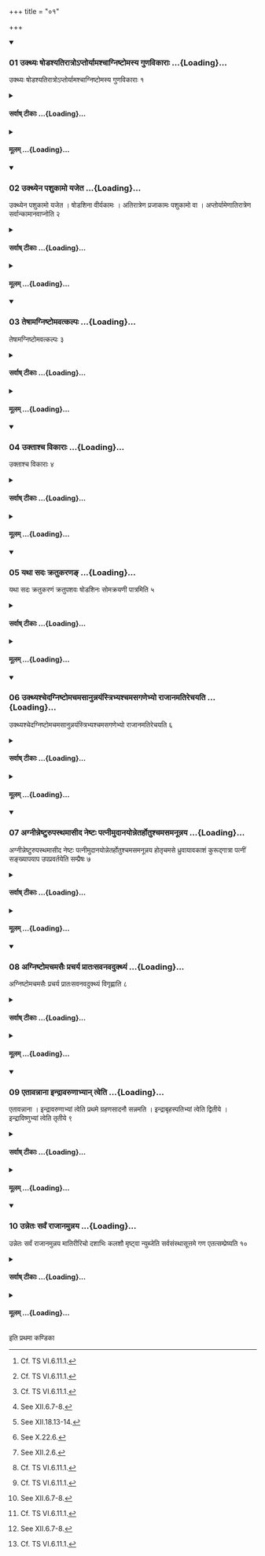 +++
title = "०१"

+++

<div class="js_include" includetitle="true" newlevelforh1="3" unfilled url="/vedAH_yajuH/taittirIyam/sUtram/ApastambaH/shrautam/vishvAsa-prastutiH/14/01/01_ukthyaH_ShoDashyatirAtro-ptoryAmashchAgniShTomasya_guNavikArAH.md">
<details open><summary><h3>01 उक्थ्यः षोडश्यतिरात्रोऽप्तोर्यामश्चाग्निष्टोमस्य गुणविकाराः ...{Loading}...</h3></summary>

उक्थ्यः षोडश्यतिरात्रोऽप्तोर्यामश्चाग्निष्टोमस्य गुणविकाराः १
</details>
</div>
<div class="js_include collapsed" newlevelforh1="4" title="सर्वाष् टीकाः" unfilled url="/vedAH_yajuH/taittirIyam/sUtram/ApastambaH/shrautam/sarvASh_TIkAH/14/01/01_ukthyaH_ShoDashyatirAtro-ptoryAmashchAgniShTomasya_guNavikArAH.md">
<details><summary><h4>सर्वाष् टीकाः ...{Loading}...</h4></summary>
<details><summary>थिते</summary>

1. Ukthya, Ṣoḍaśin, Atirātra, Aptoryāma are the modifications of the Agniṣṭoma.  

</details>
</details>
</div>
<div class="js_include collapsed" newlevelforh1="4" title="मूलम्" unfilled url="/vedAH_yajuH/taittirIyam/sUtram/ApastambaH/shrautam/mUlam/14/01/01_ukthyaH_ShoDashyatirAtro-ptoryAmashchAgniShTomasya_guNavikArAH.md">
<details><summary><h4>मूलम् ...{Loading}...</h4></summary>

उक्थ्यः षोडश्यतिरात्रोऽप्तोर्यामश्चाग्निष्टोमस्य गुणविकाराः १
</details>
</div>
<div class="js_include" includetitle="true" newlevelforh1="3" unfilled url="/vedAH_yajuH/taittirIyam/sUtram/ApastambaH/shrautam/vishvAsa-prastutiH/14/01/02_ukthyena_pashukAmo_yajeta.md">
<details open><summary><h3>02 उक्थ्येन पशुकामो यजेत ...{Loading}...</h3></summary>

उक्थ्येन पशुकामो यजेत । षोडशिना वीर्यकामः । अतिरात्रेण प्रजाकामः पशुकामो वा । अप्तोर्यामेणातिरात्रेण सर्वान्कामानवाप्नोति २
</details>
</div>
<div class="js_include collapsed" newlevelforh1="4" title="सर्वाष् टीकाः" unfilled url="/vedAH_yajuH/taittirIyam/sUtram/ApastambaH/shrautam/sarvASh_TIkAH/14/01/02_ukthyena_pashukAmo_yajeta.md">
<details><summary><h4>सर्वाष् टीकाः ...{Loading}...</h4></summary>
<details><summary>थिते</summary>

2. (A sacrificer) desirous of cattle should perform an Ukthya sacrifice; ...desirous of power a Ṣoḍaśin, ...desirous of progeny or desirous of cattle Atirātra...; (the sacrificer) obtains all the desired (things) by means of Aptoryāma-Atirātra.[^1]  

[^1]: Cf. TS VI.6.11.1. 
</details>
</details>
</div>
<div class="js_include collapsed" newlevelforh1="4" title="मूलम्" unfilled url="/vedAH_yajuH/taittirIyam/sUtram/ApastambaH/shrautam/mUlam/14/01/02_ukthyena_pashukAmo_yajeta.md">
<details><summary><h4>मूलम् ...{Loading}...</h4></summary>

उक्थ्येन पशुकामो यजेत । षोडशिना वीर्यकामः । अतिरात्रेण प्रजाकामः पशुकामो वा । अप्तोर्यामेणातिरात्रेण सर्वान्कामानवाप्नोति २
</details>
</div>
<div class="js_include" includetitle="true" newlevelforh1="3" unfilled url="/vedAH_yajuH/taittirIyam/sUtram/ApastambaH/shrautam/vishvAsa-prastutiH/14/01/03_teShAmagniShTomavatkalpaH.md">
<details open><summary><h3>03 तेषामग्निष्टोमवत्कल्पः ...{Loading}...</h3></summary>

तेषामग्निष्टोमवत्कल्पः ३
</details>
</div>
<div class="js_include collapsed" newlevelforh1="4" title="सर्वाष् टीकाः" unfilled url="/vedAH_yajuH/taittirIyam/sUtram/ApastambaH/shrautam/sarvASh_TIkAH/14/01/03_teShAmagniShTomavatkalpaH.md">
<details><summary><h4>सर्वाष् टीकाः ...{Loading}...</h4></summary>
<details><summary>थिते</summary>

3. Their procedure is similar to that of the Agniṣṭoma.  
</details>
</details>
</div>
<div class="js_include collapsed" newlevelforh1="4" title="मूलम्" unfilled url="/vedAH_yajuH/taittirIyam/sUtram/ApastambaH/shrautam/mUlam/14/01/03_teShAmagniShTomavatkalpaH.md">
<details><summary><h4>मूलम् ...{Loading}...</h4></summary>

तेषामग्निष्टोमवत्कल्पः ३
</details>
</div>
<div class="js_include" includetitle="true" newlevelforh1="3" unfilled url="/vedAH_yajuH/taittirIyam/sUtram/ApastambaH/shrautam/vishvAsa-prastutiH/14/01/04_uktAshcha_vikArAH.md">
<details open><summary><h3>04 उक्ताश्च विकाराः ...{Loading}...</h3></summary>

उक्ताश्च विकाराः ४
</details>
</div>
<div class="js_include collapsed" newlevelforh1="4" title="सर्वाष् टीकाः" unfilled url="/vedAH_yajuH/taittirIyam/sUtram/ApastambaH/shrautam/sarvASh_TIkAH/14/01/04_uktAshcha_vikArAH.md">
<details><summary><h4>सर्वाष् टीकाः ...{Loading}...</h4></summary>
<details><summary>थिते</summary>

4. And the modifications (in them) have been told (earlier).[^1]   

[^1]: For the details see the next Sūtra. 
</details>
</details>
</div>
<div class="js_include collapsed" newlevelforh1="4" title="मूलम्" unfilled url="/vedAH_yajuH/taittirIyam/sUtram/ApastambaH/shrautam/mUlam/14/01/04_uktAshcha_vikArAH.md">
<details><summary><h4>मूलम् ...{Loading}...</h4></summary>

उक्ताश्च विकाराः ४
</details>
</div>
<div class="js_include" includetitle="true" newlevelforh1="3" unfilled url="/vedAH_yajuH/taittirIyam/sUtram/ApastambaH/shrautam/vishvAsa-prastutiH/14/01/05_yathA_sadaH_kratukaraNa~N.md">
<details open><summary><h3>05 यथा सदः क्रतुकरणङ् ...{Loading}...</h3></summary>

यथा सदः क्रतुकरणं क्रतुपशवः षोडशिनः सोमक्रयणी पात्रमिति ५
</details>
</div>
<div class="js_include collapsed" newlevelforh1="4" title="सर्वाष् टीकाः" unfilled url="/vedAH_yajuH/taittirIyam/sUtram/ApastambaH/shrautam/sarvASh_TIkAH/14/01/05_yathA_sadaH_kratukaraNa~N.md">
<details><summary><h4>सर्वाष् टीकाः ...{Loading}...</h4></summary>
<details><summary>थिते</summary>

5. Thus the Sadas,[^1] the Kratukaraṇa,[^2] the animals (to be offered) (in various) sacrifices,[^3] the Soma-purchasing-cow[^4] and the vessel[^5] in connection with Ṣoḍaśin (these details have been already told).  

[^1]: See XI.10.13.  

[^2]: See XII.6.7-8.  

[^3]: See XII.18.13-14.  

[^4]: See X.22.6.  

[^5]: See XII.2.6. 
</details>
</details>
</div>
<div class="js_include collapsed" newlevelforh1="4" title="मूलम्" unfilled url="/vedAH_yajuH/taittirIyam/sUtram/ApastambaH/shrautam/mUlam/14/01/05_yathA_sadaH_kratukaraNa~N.md">
<details><summary><h4>मूलम् ...{Loading}...</h4></summary>

यथा सदः क्रतुकरणं क्रतुपशवः षोडशिनः सोमक्रयणी पात्रमिति ५
</details>
</div>
<div class="js_include" includetitle="true" newlevelforh1="3" unfilled url="/vedAH_yajuH/taittirIyam/sUtram/ApastambaH/shrautam/vishvAsa-prastutiH/14/01/06_ukthyashchedagniShTomachamasAnunnayaMstribhyashchamasagaNebhyo_rAjAnamatirechayati.md">
<details open><summary><h3>06 उक्थ्यश्चेदग्निष्टोमचमसानुन्नयंस्त्रिभ्यश्चमसगणेभ्यो राजानमतिरेचयति ...{Loading}...</h3></summary>

उक्थ्यश्चेदग्निष्टोमचमसानुन्नयंस्त्रिभ्यश्चमसगणेभ्यो राजानमतिरेचयति ६
</details>
</div>
<div class="js_include collapsed" newlevelforh1="4" title="सर्वाष् टीकाः" unfilled url="/vedAH_yajuH/taittirIyam/sUtram/ApastambaH/shrautam/sarvASh_TIkAH/14/01/06_ukthyashchedagniShTomachamasAnunnayaMstribhyashchamasagaNebhyo_rAjAnamatirechayati.md">
<details><summary><h4>सर्वाष् टीकाः ...{Loading}...</h4></summary>
<details><summary>थिते</summary>

6. If it is Ukthya (the Adhvaryu), at the time of filling the goblets connected with Agniṣṭoma-stotra causes the king (Soma) to remain for the three groups of goblets. 
</details>
</details>
</div>
<div class="js_include collapsed" newlevelforh1="4" title="मूलम्" unfilled url="/vedAH_yajuH/taittirIyam/sUtram/ApastambaH/shrautam/mUlam/14/01/06_ukthyashchedagniShTomachamasAnunnayaMstribhyashchamasagaNebhyo_rAjAnamatirechayati.md">
<details><summary><h4>मूलम् ...{Loading}...</h4></summary>

उक्थ्यश्चेदग्निष्टोमचमसानुन्नयंस्त्रिभ्यश्चमसगणेभ्यो राजानमतिरेचयति ६
</details>
</div>
<div class="js_include" includetitle="true" newlevelforh1="3" unfilled url="/vedAH_yajuH/taittirIyam/sUtram/ApastambaH/shrautam/vishvAsa-prastutiH/14/01/07_agnInneShTurupasthamAsIda_neShTaH_patnImudAnayonnetarhotushchamasamanUnnaya.md">
<details open><summary><h3>07 अग्नीन्नेष्टुरुपस्थमासीद नेष्टः पत्नीमुदानयोन्नेतर्होतुश्चमसमनून्नय ...{Loading}...</h3></summary>

अग्नीन्नेष्टुरुपस्थमासीद नेष्टः पत्नीमुदानयोन्नेतर्होतुश्चमसमनून्नय होतृचमसे ध्रुवायावकाशं कुरूद्गात्रा पत्नीं सङ्ख्यापयाप उपप्रवर्तयेति सम्प्रैषः ७
</details>
</div>
<div class="js_include collapsed" newlevelforh1="4" title="सर्वाष् टीकाः" unfilled url="/vedAH_yajuH/taittirIyam/sUtram/ApastambaH/shrautam/sarvASh_TIkAH/14/01/07_agnInneShTurupasthamAsIda_neShTaH_patnImudAnayonnetarhotushchamasamanUnnaya.md">
<details><summary><h4>सर्वाष् टीकाः ...{Loading}...</h4></summary>
<details><summary>थिते</summary>

7. The order (to be uttered by the Adhvaryu is as follows): “O Āgnīdhra; do you sit upon the lap of the Neṣṭr̥. O Neṣṭr̥, do you bring the wife of the sacrificer (towards the Udgātr̥). O Unnetr̥, do you fill the goblets after the Hotr̥'s goblet has been filled, do you leave some space for the Dhruva in the Hotr̥'s goblet. (O Neṣṭr̥) cause the wife of the sacrificer to be seen by the Udgātr̥; O sacrificer's wife, do you make the water flow down.”[^1]   

[^1]: All these words have been repeated from XIII. 14.11.  
</details>
</details>
</div>
<div class="js_include collapsed" newlevelforh1="4" title="मूलम्" unfilled url="/vedAH_yajuH/taittirIyam/sUtram/ApastambaH/shrautam/mUlam/14/01/07_agnInneShTurupasthamAsIda_neShTaH_patnImudAnayonnetarhotushchamasamanUnnaya.md">
<details><summary><h4>मूलम् ...{Loading}...</h4></summary>

अग्नीन्नेष्टुरुपस्थमासीद नेष्टः पत्नीमुदानयोन्नेतर्होतुश्चमसमनून्नय होतृचमसे ध्रुवायावकाशं कुरूद्गात्रा पत्नीं सङ्ख्यापयाप उपप्रवर्तयेति सम्प्रैषः ७
</details>
</div>
<div class="js_include" includetitle="true" newlevelforh1="3" unfilled url="/vedAH_yajuH/taittirIyam/sUtram/ApastambaH/shrautam/vishvAsa-prastutiH/14/01/08_agniShTomachamasaiH_pracharya_prAtaHsavanavadukthyaM.md">
<details open><summary><h3>08 अग्निष्टोमचमसैः प्रचर्य प्रातःसवनवदुक्थ्यं ...{Loading}...</h3></summary>

अग्निष्टोमचमसैः प्रचर्य प्रातःसवनवदुक्थ्यं विगृह्णाति ८
</details>
</div>
<div class="js_include collapsed" newlevelforh1="4" title="सर्वाष् टीकाः" unfilled url="/vedAH_yajuH/taittirIyam/sUtram/ApastambaH/shrautam/sarvASh_TIkAH/14/01/08_agniShTomachamasaiH_pracharya_prAtaHsavanavadukthyaM.md">
<details><summary><h4>सर्वाष् टीकाः ...{Loading}...</h4></summary>
<details><summary>थिते</summary>

8. After the Adhvaryu has performed the ritual of goblets connected with the Agniṣṭoma-stotra,[^1] he divides the Ukthya (scoop) in the same manner as that in the morning pressing.[^2]   

[^1]: See XIII.16.7-8.  

[^2]: See XII.28.11, 29.4, 8.  
</details>
</details>
</div>
<div class="js_include collapsed" newlevelforh1="4" title="मूलम्" unfilled url="/vedAH_yajuH/taittirIyam/sUtram/ApastambaH/shrautam/mUlam/14/01/08_agniShTomachamasaiH_pracharya_prAtaHsavanavadukthyaM.md">
<details><summary><h4>मूलम् ...{Loading}...</h4></summary>

अग्निष्टोमचमसैः प्रचर्य प्रातःसवनवदुक्थ्यं विगृह्णाति ८
</details>
</div>
<div class="js_include" includetitle="true" newlevelforh1="3" unfilled url="/vedAH_yajuH/taittirIyam/sUtram/ApastambaH/shrautam/vishvAsa-prastutiH/14/01/09_etAvannAnA_indrAvaruNAbhyAn_tveti.md">
<details open><summary><h3>09 एतावन्नाना इन्द्रावरुणाभ्यान् त्वेति ...{Loading}...</h3></summary>

एतावन्नाना । इन्द्रावरुणाभ्यां त्वेति प्रथमे ग्रहणसादनौ सन्नमति । इन्द्राबृहस्पतिभ्यां त्वेति द्वितीये । इन्द्राविष्णुभ्यां त्वेति तृतीये ९
</details>
</div>
<div class="js_include collapsed" newlevelforh1="4" title="सर्वाष् टीकाः" unfilled url="/vedAH_yajuH/taittirIyam/sUtram/ApastambaH/shrautam/sarvASh_TIkAH/14/01/09_etAvannAnA_indrAvaruNAbhyAn_tveti.md">
<details><summary><h4>सर्वाष् टीकाः ...{Loading}...</h4></summary>
<details><summary>थिते</summary>

9. (Only) this much is different: He modifies the formulae[^1] for filling and depositing (the cups) with indrāvaruṇābhyāṁ tvā at the time of the first (Ukthya-graha); with indrābr̥haspatibhyāṁ tvā at the time of the second; (and) with indrāviṣṇubhyāṁ tvā at the time of the third.[^2]  

[1]: Given in XI.28.11; 29.4 and 29.8.   

[^2]: Cf. KS IV.6; MS.IV.6.5.   
</details>
</details>
</div>
<div class="js_include collapsed" newlevelforh1="4" title="मूलम्" unfilled url="/vedAH_yajuH/taittirIyam/sUtram/ApastambaH/shrautam/mUlam/14/01/09_etAvannAnA_indrAvaruNAbhyAn_tveti.md">
<details><summary><h4>मूलम् ...{Loading}...</h4></summary>

एतावन्नाना । इन्द्रावरुणाभ्यां त्वेति प्रथमे ग्रहणसादनौ सन्नमति । इन्द्राबृहस्पतिभ्यां त्वेति द्वितीये । इन्द्राविष्णुभ्यां त्वेति तृतीये ९
</details>
</div>
<div class="js_include" includetitle="true" newlevelforh1="3" unfilled url="/vedAH_yajuH/taittirIyam/sUtram/ApastambaH/shrautam/vishvAsa-prastutiH/14/01/10_unnetaH_sarvaM_rAjAnamunnaya.md">
<details open><summary><h3>10 उन्नेतः सर्वं राजानमुन्नय ...{Loading}...</h3></summary>

उन्नेतः सर्वं राजानमुन्नय मातिरीरिचो दशाभिः कलशौ मृष्ट्वा न्युब्जेति सर्वसंस्थासूत्तमे गण एतत्सम्प्रेष्यति १०
</details>
</div>
<div class="js_include collapsed" newlevelforh1="4" title="सर्वाष् टीकाः" unfilled url="/vedAH_yajuH/taittirIyam/sUtram/ApastambaH/shrautam/sarvASh_TIkAH/14/01/10_unnetaH_sarvaM_rAjAnamunnaya.md">
<details><summary><h4>सर्वाष् टीकाः ...{Loading}...</h4></summary>
<details><summary>थिते</summary>

10. In all the Soma-sacrificial institutes, (after the ritual of) the last group (of goblets is performed) the Adhvaryu orders: “O Unnetr̥, do you fill all the king (Soma); do not let it remain over; having rubbed the jars by means of fringes place them turned down upwards.[^1]  

[^1]: See XIII. 15.2.  
</details>
</details>
</div>
<div class="js_include collapsed" newlevelforh1="4" title="मूलम्" unfilled url="/vedAH_yajuH/taittirIyam/sUtram/ApastambaH/shrautam/mUlam/14/01/10_unnetaH_sarvaM_rAjAnamunnaya.md">
<details><summary><h4>मूलम् ...{Loading}...</h4></summary>

उन्नेतः सर्वं राजानमुन्नय मातिरीरिचो दशाभिः कलशौ मृष्ट्वा न्युब्जेति सर्वसंस्थासूत्तमे गण एतत्सम्प्रेष्यति १०
</details>
</div>

  
इति प्रथमा कण्डिका 
